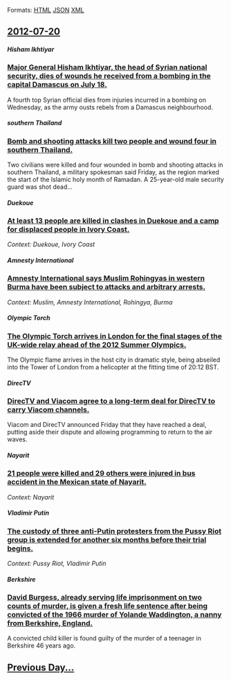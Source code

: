 
Formats: [HTML](2012/07/20/index.html)  [JSON](2012/07/20/index.json)  [XML](2012/07/20/index.xml)  

## [2012-07-20](/news/2012/07/20/index.md)

##### Hisham Ikhtiyar
### [Major General Hisham Ikhtiyar, the head of Syrian national security, dies of wounds he received from a bombing in the capital Damascus on July 18. ](/news/2012/07/20/major-general-hisham-ikhtiyar-the-head-of-syrian-national-security-dies-of-wounds-he-received-from-a-bombing-in-the-capital-damascus-on-ju.md)
A fourth top Syrian official dies from injuries incurred in a bombing on Wednesday, as the army ousts rebels from a Damascus neighbourhood.

##### southern Thailand
### [Bomb and shooting attacks kill two people and wound four in southern Thailand. ](/news/2012/07/20/bomb-and-shooting-attacks-kill-two-people-and-wound-four-in-southern-thailand.md)
Two civilians were killed and four wounded in bomb and shooting attacks in southern Thailand, a military spokesman said Friday, as the region marked the start of the Islamic holy month of Ramadan. A 25-year-old male security guard was shot dead...

##### Duekoue
### [At least 13 people are killed in clashes in Duekoue and a camp for displaced people in Ivory Coast. ](/news/2012/07/20/at-least-13-people-are-killed-in-clashes-in-dua-c-koua-c-and-a-camp-for-displaced-people-in-ivory-coast.md)
_Context: Duekoue, Ivory Coast_

##### Amnesty International
### [Amnesty International says Muslim Rohingyas in western Burma have been subject to attacks and arbitrary arrests. ](/news/2012/07/20/amnesty-international-says-muslim-rohingyas-in-western-burma-have-been-subject-to-attacks-and-arbitrary-arrests.md)
_Context: Muslim, Amnesty International, Rohingya, Burma_

##### Olympic Torch
### [The Olympic Torch arrives in London for the final stages of the UK-wide relay ahead of the 2012 Summer Olympics. ](/news/2012/07/20/the-olympic-torch-arrives-in-london-for-the-final-stages-of-the-uk-wide-relay-ahead-of-the-2012-summer-olympics.md)
The Olympic flame arrives in the host city in dramatic style, being abseiled into the Tower of London from a helicopter at the fitting time of 20:12 BST.

##### DirecTV
### [DirecTV and Viacom agree to a long-term deal for DirecTV to carry Viacom channels. ](/news/2012/07/20/directv-and-viacom-agree-to-a-long-term-deal-for-directv-to-carry-viacom-channels.md)
Viacom and DirecTV announced Friday that they have reached a deal, putting aside their dispute and allowing programming to return to the air waves.

##### Nayarit
### [21 people were killed and 29 others were injured in bus accident in the Mexican state of Nayarit. ](/news/2012/07/20/21-people-were-killed-and-29-others-were-injured-in-bus-accident-in-the-mexican-state-of-nayarit.md)
_Context: Nayarit_

##### Vladimir Putin
### [The custody of three anti-Putin protesters from the Pussy Riot group is extended for another six months before their trial begins. ](/news/2012/07/20/the-custody-of-three-anti-putin-protesters-from-the-pussy-riot-group-is-extended-for-another-six-months-before-their-trial-begins.md)
_Context: Pussy Riot, Vladimir Putin_

##### Berkshire
### [David Burgess, already serving life imprisonment on two counts of murder, is given a fresh life sentence after being convicted of the 1966 murder of Yolande Waddington, a nanny from Berkshire, England. ](/news/2012/07/20/david-burgess-already-serving-life-imprisonment-on-two-counts-of-murder-is-given-a-fresh-life-sentence-after-being-convicted-of-the-1966-m.md)
A convicted child killer is found guilty of the murder of a teenager in Berkshire 46 years ago.

## [Previous Day...](/news/2012/07/19/index.md)

